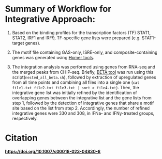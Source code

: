 
# Summary of Workflow for Integrative Approach:

1. Based on the binding profiles for the transcription factors (TF) STAT1, STAT2, IRF1 and IRF9, TF-specific gene lists were prepared (e.g. STAT1-target genes).

2. The motif file containing GAS-only, ISRE-only, and composite-containing genes was generated using [Homer tools](http://homer.ucsd.edu/homer/).

3. The integration analysis was performed using genes from RNA-seq and the merged peaks from CHIP-seq. Briefly, [BETA tool](https://www.ncbi.nlm.nih.gov/pmc/articles/PMC4135175/)  was run using this script(`nested_all_beta.sh`), followed by extraction of upregulated genes from all time points and combining all files into a single one (`cat file1.txt file2.txt file3.txt | sort > file4.txt`). Then, the integrative gene list was initially refined by the identification of overlapping genes between the integrative list and the gene lists from step 1, followed by the detection of integrative genes that share a motif site based on the list from step 2. Accordingly, the number of refined integrative genes were 330 and 308, in IFNa- and IFNy-treated groups, respectively. 

# Citation
**https://doi.org/10.1007/s00018-023-04830-8** 
